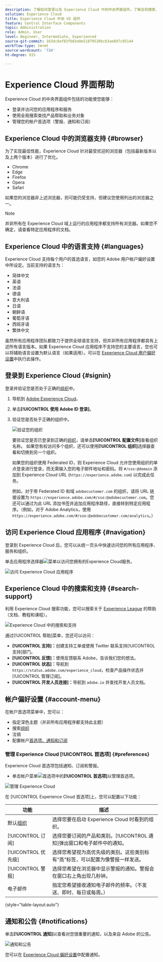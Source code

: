 ```yaml
---
description: 了解如何登录以及 Experience Cloud 中的中央界面组件。了解全局搜索、您的帐户偏好设置以及如何浏览界面并获取帮助。
solution: Experience Cloud
title: Experience Cloud 中央 UI 组件
feature: Central Interface Components
topic: Administration
role: Admin, User
level: Beginner, Intermediate, Experienced
source-git-commit: 163dc8ef83fb83a0e51879520bcb3ae697c95144
workflow-type: tm+mt
source-wordcount: '724'
ht-degree: 91%

---
```


# Experience Cloud 界面帮助

Experience Cloud 的中央界面组件包括的功能使您能够：

* 登录并访问您的应用程序和服务
* 使用全局搜索查找产品帮助和业务对象
* 管理您的帐户首选项（警报、通知和订阅）

## Experience Cloud 中的浏览器支持 {#browser}

为了实现最佳性能，Experience Cloud 针对最受欢迎的浏览器（包括最新版本以及上两个版本）进行了优化。

* Chrome
* Edge
* Firefox
* Opera
* Safari

如果您的浏览器非上述浏览器，则可能仍受支持，但建议您使用列出的浏览器之一。

>[!NOTE]
>
>并非所有在 Experience Cloud 域上运行的应用程序都支持所有浏览器。如果您不确定，请查看特定应用程序的文档。

## Experience Cloud 中的语言支持 {#languages}

Experience Cloud 支持每个用户的首选语言，如您的 Adobe 用户帐户偏好设置中所设定。当前支持的语言为：

* 简体中文
* 英语
* 法语
* 德语
* 意大利语
* 日语
* 朝鲜语
* 葡萄牙语
* 西班牙语
* 繁体中文

虽然所有应用程序团队都致力于提供全球语言支持，但并非所有应用程序都具有上述所有语言版本。如果 Experience Cloud 应用程序不支持您的主要语言，您也可以将辅助语言设置为默认语言（如果适用）。可以在 [Experience Cloud 用户偏好设置](https://experience.adobe.com/preferences)中执行此操作。

## 登录到 Experience Cloud {#signin}

登录并验证您是否处于正确的[组织](organizations.md)中。

1. 导航到 [Adobe Experience Cloud](https://experience.adobe.com)。
1. 单击&#x200B;**[!UICONTROL 使用 Adobe ID 登录]**。
1. 验证您是否处于正确的组织中。

   ![验证您的组织](assets/organizations-menu.png)

   要验证您是否已登录到正确的[组织](organizations.md)，请单击&#x200B;**[!UICONTROL 配置文件]**&#x200B;查看组织名称。 如果您有权访问多个组织，还可以使用&#x200B;**[!UICONTROL 组织]**&#x200B;选择器查看和切换到另一个组织。

   如果您的组织使用 Federated ID，则 Experience Cloud 允许您使用组织的单点登录进行登录，而无需输入您的电子邮件地址和密码。将 `#/sso:@domain` 添加到 Experience Cloud URL (`https://experience.adobe.com`) 以完成此任务。

   例如，对于带 Federated ID 和域 `adobecustomer.com` 的组织，请将 URL 链接设置为 `https://experience.adobe.com/#/sso:@adobecustomer.com`。您还可以通过为此 URL 添加书签并追加应用程序路径，直接转到特定应用程序。（例如，对于 Adobe Analytics，使用 `https://experience.adobe.com/#/sso:@adobecustomer.com/analytics`。）

## 访问 Experience Cloud 应用程序 {#navigation}

登录到 Experience Cloud 后，您可以从统一页头中快速访问您的所有应用程序、服务和组织。

单击应用程序选择器![菜单](assets/menu-icon.png)以访问您拥有的Experience Cloud服务。

![访问 Experience Cloud 应用程序](assets/platform-core-services.png)

## Experience Cloud 中的搜索和支持 {#search-support}

利用 Experience Cloud 搜索功能，您可以搜索关于 [Experience League](https://experienceleague.adobe.com/?lang=zh-Hans#home) 的帮助（文档、教程和课程）。

![Experience Cloud 中的搜索和支持](assets/search-menu.png)

通过[!UICONTROL 帮助]菜单，您还可以访问：

* **[!UICONTROL 支持]：**&#x200B;创建支持工单或使用 Twitter 联系支持[!UICONTROL 支持]部门。
* **[!UICONTROL 反馈]：**&#x200B;使用反馈联系 Adobe，告诉我们您的想法。
* **[!UICONTROL 状态]：**&#x200B;导航到 `https://status.adobe.com/experience_cloud`，检查产品操作状态并[!UICONTROL 管理订阅]。
* **[!UICONTROL 开发人员连接]：**&#x200B;导航到 `adobe.io` 并查找开发人员文档。

## 帐户偏好设置 {#account-menu}

在帐户首选项菜单中，您可以：

* 指定深色主题（并非所有应用程序都支持此主题）
* 搜索[组织](organizations.md)
* 注销
* 配置帐户[首选项、通知和订阅](#preferences)

### 管理 Experience Cloud [!UICONTROL 首选项] {#preferences}

Experience Cloud 首选项包括通知、订阅和警报。

* 单击帐户菜单![首选项](assets/preferences-icon-sm.png)中的&#x200B;**[!UICONTROL 首选项]**&#x200B;以管理首选项。

![管理 Experience Cloud](assets/preferences-page.png)

在 [!UICONTROL Experience Cloud 首选项]上，您可以配置以下功能：

| 功能 | 描述 |
|--- |--- |
| 默认[组织](organizations.md) | 选择您要在启动 Experience Cloud 时看到的组织。 |
| [!UICONTROL 订阅] | 选择您要订阅的产品和类别。[!UICONTROL 通知]弹出窗口和电子邮件中的通知。 |
| [!UICONTROL 优先级] | 选择您希望视为高优先级的类别。这些类别标有“高”标签，可以配置为像警报一样发送。 |
| [!UICONTROL 警报] | 选择您希望在浏览器中显示警报的通知。警报会在窗口右上角出现几秒钟。 |
| 电子邮件 | 指定您希望接收通知电子邮件的频率。（不发送、即时、每日或每周。） |

{style="table-layout:auto"}

## 通知和公告 {#notifications}

单击&#x200B;**[!UICONTROL 通知]**&#x200B;以查看对您很重要的通知，以及来自 Adobe 的公告。

![通知和公告](assets/notifications-menu-small.png)

您可以在 [Experience Cloud 偏好设置](#preferences)中配置通知。
